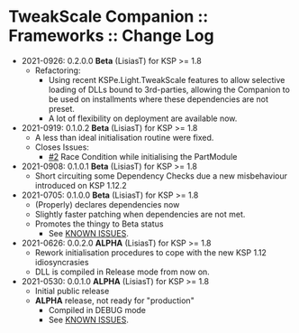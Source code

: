 # TweakScale Companion :: Frameworks :: Change Log

* 2021-0926: 0.2.0.0 **Beta** (LisiasT) for KSP >= 1.8
	+ Refactoring:
		- Using recent KSPe.Light.TweakScale features to allow selective loading of DLLs bound to 3rd-parties, allowing the Companion to be used on installments where these dependencies are not preset.
		- A lot of flexibility on deployment are available now.  
* 2021-0919: 0.1.0.2 **Beta** (LisiasT) for KSP >= 1.8
	+ A less than ideal initialisation routine were fixed.
	+ Closes Issues:
		- [#2](https://github.com/net-lisias-ksp/TweakScaleCompanion_Visuals/issues/2) Race Condition while initialising the PartModule
* 2021-0908: 0.1.0.1 **Beta** (LisiasT) for KSP >= 1.8
	+ Short circuiting some Dependency Checks due a new misbehaviour introduced on KSP 1.12.2
* 2021-0705: 0.1.0.0 **Beta** (LisiasT) for KSP >= 1.8
	+ (Properly) declares dependencies now
	+ Slightly faster patching when dependencies are not met. 
	+ Promotes the thingy to Beta status
		- See [KNOWN ISSUES](./KNOWN_ISSUES.md). 
* 2021-0626: 0.0.2.0 **ALPHA** (LisiasT) for KSP >= 1.8
	+ Rework initialisation procedures to cope with the new KSP 1.12 idiosyncrasies
	+ DLL is compiled in Release mode from now on.
* 2021-0530: 0.0.1.0 **ALPHA** (LisiasT) for KSP >= 1.8
	+ Initial public release
	+ **ALPHA** release, not ready for "production"
		- Compiled in DEBUG mode
		- See [KNOWN ISSUES](./KNOWN_ISSUES.md). 
